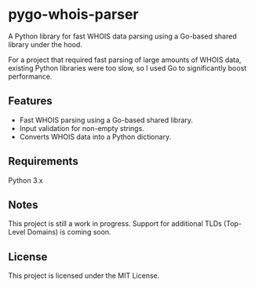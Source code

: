 # pygo-whois-parser
A Python library for fast WHOIS data parsing using a Go-based shared library under the hood.

For a project that required fast parsing of large amounts of WHOIS data, existing Python libraries were too slow, so I used Go to significantly boost performance.

## Features
- Fast WHOIS parsing using a Go-based shared library.
- Input validation for non-empty strings.
- Converts WHOIS data into a Python dictionary.

## Requirements
Python 3.x

## Notes
This project is still a work in progress.
Support for additional TLDs (Top-Level Domains) is coming soon.

## License
This project is licensed under the MIT License.